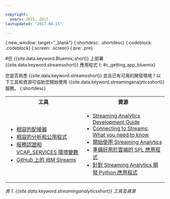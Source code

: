 ```yaml
---

copyright:
  years: 2015, 2017
lastupdated: "2017-04-13"

---
```


<!-- Attribute definitions -->
{:new_window: target="_blank"}
{:shortdesc: .shortdesc}
{:codeblock: .codeblock}
{:screen: .screen}
{:pre: .pre}

#在 {{site.data.keyword.Bluemix_short}} 上部署 {{site.data.keyword.streamsshort}} 應用程式
{: #c_getting_app_bluemix}


 您是否熟悉 {{site.data.keyword.streamsshort}} 並且已有可用的開發環境？以下工具和資源可協助您開始使用 {{site.data.keyword.streaminganalyticsshort}} 服務。
{:shortdesc}

<table summary="此表格提供開發及部署 {{site.data.keyword.streamsshort}} 應用程式時所需的工具及資源的清單。">
  <tr>
    <th>工具<br></th>
    <th>資源<br></th>
  </tr>
  <tr>
    <td>
      <ul>
        <li><a href="/docs/services/StreamingAnalytics/c_compatible_adapters.html" target="_blank">相容的配接器</a><br></li>
        <li><a href="/docs/services/StreamingAnalytics/c_analytics_utilities.html" target="_blank">相容的分析和公用程式</a><br></li>
        <li><a href="/docs/services/StreamingAnalytics/r_vcap_services.html#r_vcap_services" target="_blank">服務認證和 VCAP_SERVICES 環境變數</a><br></li>
         <li><a href="https://github.com/IBMStreams" target="_blank">GitHub 上的 IBM Streams</a><br></li>
      </ul>    
    </td>
    <td>
      <ul>
        <li><a href="https://developer.ibm.com/streamsdev/docs/bluemix-streaming-analytics-development-guide/" target="_blank">Streaming Analytics Development Guide</a><br></li>
        <li><a href="https://www.ibm.com/blogs/bluemix/2017/02/connecting-to-streams/" target="_blank">Connecting to Streams: What you need to know</a><br></li>
        <li><a href="/docs/services/StreamingAnalytics/index.html" target="_blank">開始使用 Streaming Analytics</a><br></li>
        <li><a href="https://developer.ibm.com/streamsdev/docs/getting-spl-application-ready-cloud" target="_blank">準備好用於雲端的 SPL 應用程式</a><br></li>
        <li><a href="/docs/services/StreamingAnalytics/t_develop_apps_python.html#t_develop_apps_python" target="_blank">針對 Streaming Analytics 開發 Python 應用程式</a><br></li>
      </ul>    
    </td>
  </tr>
</table>

*表 1. {{site.data.keyword.streaminganalyticsshort}} 工具及資源*
